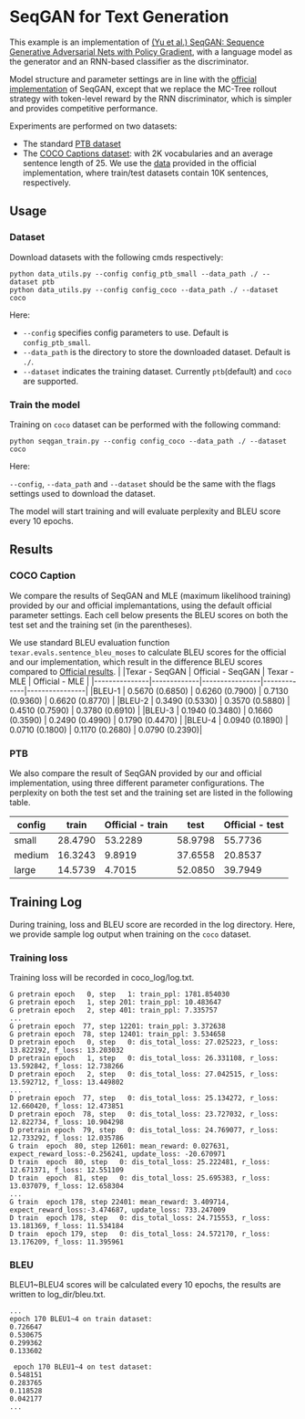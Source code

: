 # SeqGAN for Text Generation

This example is an implementation of [(Yu et al.) SeqGAN: Sequence Generative Adversarial Nets with Policy Gradient](https://arxiv.org/pdf/1609.05473.pdf), with a language model as the generator and an RNN-based classifier as the discriminator.

Model structure and parameter settings are in line with the [official implementation](https://github.com/geek-ai/Texygen) of SeqGAN, except that we replace the MC-Tree rollout strategy with token-level reward by the RNN discriminator, which is simpler and provides competitive performance.

Experiments are performed on two datasets:
* The standard [PTB dataset](https://corochann.com/penn-tree-bank-ptb-dataset-introduction-1456.html)
* The [COCO Captions dataset](http://cocodataset.org/#download): with 2K vocabularies and an average sentence length of 25. We use the [data](https://github.com/geek-ai/Texygen/tree/master/data) provided in the official implementation, where train/test datasets contain 10K sentences, respectively.

## Usage

### Dataset
Download datasets with the following cmds respectively:
```shell
python data_utils.py --config config_ptb_small --data_path ./ --dataset ptb
python data_utils.py --config config_coco --data_path ./ --dataset coco
```

Here:
* `--config` specifies config parameters to use. Default is `config_ptb_small`.
* `--data_path` is the directory to store the downloaded dataset. Default is `./`.
* `--dataset` indicates the training dataset. Currently `ptb`(default) and `coco` are supported.

### Train the model

Training on `coco` dataset can be performed with the following command:

```shell
python seqgan_train.py --config config_coco --data_path ./ --dataset coco
```

Here:

`--config`, `--data_path` and `--dataset` should be the same with the flags settings used to download the dataset.

The model will start training and will evaluate perplexity and BLEU score every 10 epochs.

## Results

### COCO Caption

We compare the results of SeqGAN and MLE (maximum likelihood training) provided by our and official implemantations, using the default official parameter settings. Each cell below presents the BLEU scores on both the test set and the training set (in the parentheses). 

We use standard BLEU evaluation function `texar.evals.sentence_bleu_moses` to calculate BLEU scores for the official and our implementation,
which result in the difference BLEU scores compared to [Official results](https://github.com/geek-ai/Texygen).
|    |Texar - SeqGAN   | Official - SeqGAN | Texar - MLE | Official - MLE |
|---------------|-------------|----------------|-------------|----------------|
|BLEU-1 | 0.5670 (0.6850) | 0.6260 (0.7900) | 0.7130 (0.9360) | 0.6620 (0.8770) |
|BLEU-2 | 0.3490 (0.5330) | 0.3570 (0.5880) | 0.4510 (0.7590) | 0.3780 (0.6910) |
|BLEU-3 | 0.1940 (0.3480) | 0.1660 (0.3590) | 0.2490 (0.4990) | 0.1790 (0.4470) |
|BLEU-4 | 0.0940 (0.1890) | 0.0710 (0.1800) | 0.1170 (0.2680) | 0.0790 (0.2390)|

### PTB

We also compare the result of SeqGAN provided by our and official implementation, using three different parameter configurations.
The perplexity on both the test set and the training set are listed in the following table.

|config|train   |Official - train |test    |  Official - test |
|---   |---     |---              |---     |---               |
|small |28.4790 |53.2289          |58.9798 | 55.7736          |
|medium|16.3243 |9.8919           |37.6558 | 20.8537          |
|large |14.5739 |4.7015           |52.0850 | 39.7949          |

## Training Log

During training, loss and BLEU score are recorded in the log directory. Here, we provide sample log output when training on the  `coco` dataset.

### Training loss
Training loss will be recorded in coco_log/log.txt.
```text
G pretrain epoch   0, step   1: train_ppl: 1781.854030
G pretrain epoch   1, step 201: train_ppl: 10.483647
G pretrain epoch   2, step 401: train_ppl: 7.335757
...
G pretrain epoch  77, step 12201: train_ppl: 3.372638
G pretrain epoch  78, step 12401: train_ppl: 3.534658
D pretrain epoch   0, step   0: dis_total_loss: 27.025223, r_loss: 13.822192, f_loss: 13.203032
D pretrain epoch   1, step   0: dis_total_loss: 26.331108, r_loss: 13.592842, f_loss: 12.738266
D pretrain epoch   2, step   0: dis_total_loss: 27.042515, r_loss: 13.592712, f_loss: 13.449802
...
D pretrain epoch  77, step   0: dis_total_loss: 25.134272, r_loss: 12.660420, f_loss: 12.473851
D pretrain epoch  78, step   0: dis_total_loss: 23.727032, r_loss: 12.822734, f_loss: 10.904298
D pretrain epoch  79, step   0: dis_total_loss: 24.769077, r_loss: 12.733292, f_loss: 12.035786
G train  epoch  80, step 12601: mean_reward: 0.027631, expect_reward_loss:-0.256241, update_loss: -20.670971
D train  epoch  80, step   0: dis_total_loss: 25.222481, r_loss: 12.671371, f_loss: 12.551109
D train  epoch  81, step   0: dis_total_loss: 25.695383, r_loss: 13.037079, f_loss: 12.658304
...
G train  epoch 178, step 22401: mean_reward: 3.409714, expect_reward_loss:-3.474687, update_loss: 733.247009
D train  epoch 178, step   0: dis_total_loss: 24.715553, r_loss: 13.181369, f_loss: 11.534184
D train  epoch 179, step   0: dis_total_loss: 24.572170, r_loss: 13.176209, f_loss: 11.395961
```

### BLEU
BLEU1~BLEU4 scores will be calculated every 10 epochs, the results are written to log_dir/bleu.txt.
```text
...
epoch 170 BLEU1~4 on train dataset:
0.726647
0.530675
0.299362
0.133602

 epoch 170 BLEU1~4 on test dataset:
0.548151
0.283765
0.118528
0.042177
...
```

